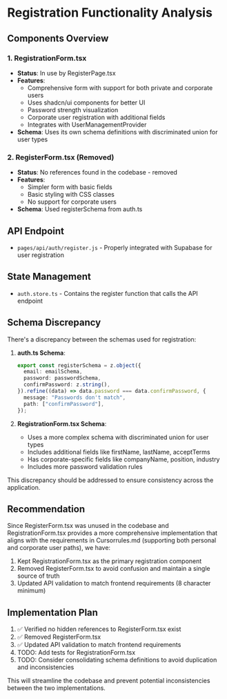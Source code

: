 # Registration Functionality Analysis

## Components Overview

### 1. RegistrationForm.tsx
- **Status**: In use by RegisterPage.tsx
- **Features**:
  - Comprehensive form with support for both private and corporate users
  - Uses shadcn/ui components for better UI
  - Password strength visualization
  - Corporate user registration with additional fields
  - Integrates with UserManagementProvider
- **Schema**: Uses its own schema definitions with discriminated union for user types

### 2. RegisterForm.tsx (Removed)
- **Status**: No references found in the codebase - removed
- **Features**:
  - Simpler form with basic fields
  - Basic styling with CSS classes
  - No support for corporate users
- **Schema**: Used registerSchema from auth.ts

## API Endpoint

- `pages/api/auth/register.js` - Properly integrated with Supabase for user registration

## State Management

- `auth.store.ts` - Contains the register function that calls the API endpoint

## Schema Discrepancy

There's a discrepancy between the schemas used for registration:

1. **auth.ts Schema**:
   ```typescript
   export const registerSchema = z.object({
     email: emailSchema,
     password: passwordSchema,
     confirmPassword: z.string(),
   }).refine((data) => data.password === data.confirmPassword, {
     message: "Passwords don't match",
     path: ["confirmPassword"],
   });
   ```

2. **RegistrationForm.tsx Schema**:
   - Uses a more complex schema with discriminated union for user types
   - Includes additional fields like firstName, lastName, acceptTerms
   - Has corporate-specific fields like companyName, position, industry
   - Includes more password validation rules

This discrepancy should be addressed to ensure consistency across the application.

## Recommendation

Since RegisterForm.tsx was unused in the codebase and RegistrationForm.tsx provides a more comprehensive implementation that aligns with the requirements in Cursorrules.md (supporting both personal and corporate user paths), we have:

1. Kept RegistrationForm.tsx as the primary registration component
2. Removed RegisterForm.tsx to avoid confusion and maintain a single source of truth
3. Updated API validation to match frontend requirements (8 character minimum)

## Implementation Plan

1. ✅ Verified no hidden references to RegisterForm.tsx exist
2. ✅ Removed RegisterForm.tsx
3. ✅ Updated API validation to match frontend requirements
4. TODO: Add tests for RegistrationForm.tsx
5. TODO: Consider consolidating schema definitions to avoid duplication and inconsistencies

This will streamline the codebase and prevent potential inconsistencies between the two implementations.